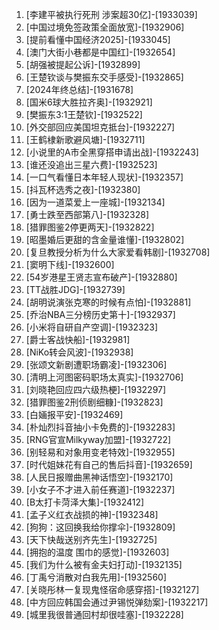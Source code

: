 
1. [李建平被执行死刑 涉案超30亿]-[1933039]
1. [中国过境免签政策全面放宽]-[1932906]
1. [提前看懂中国经济2025]-[1933045]
1. [澳门大街小巷都是中国红]-[1932654]
1. [胡强被提起公诉]-[1932899]
1. [王楚钦谈与樊振东交手感受]-[1932865]
1. [2024年终总结]-[1931678]
1. [国米6球大胜拉齐奥]-[1932921]
1. [樊振东3:1王楚钦]-[1932522]
1. [外交部回应美国坦克抵台]-[1932227]
1. [王鹤棣新歌避风塘]-[1932711]
1. [小说里的A市全黑穿搭申请出战]-[1932243]
1. [谁还没追出三星六费]-[1932523]
1. [一口气看懂日本年轻人现状]-[1932357]
1. [抖瓦杯选秀之夜]-[1932380]
1. [因为一道菜爱上一座城]-[1932134]
1. [勇士跌至西部第八]-[1932328]
1. [猎罪图鉴2停更两天]-[1932822]
1. [昭墨婚后更甜的含金量谁懂]-[1932802]
1. [复旦教授分析为什么大家爱看韩剧]-[1932708]
1. [窦明下线]-[1932600]
1. [54岁港星王贤志宣布破产]-[1932880]
1. [TT战胜JDG]-[1932739]
1. [胡明说演张克寒的时候有点怕]-[1932881]
1. [乔治NBA三分榜历史第十]-[1932937]
1. [小米将自研自产空调]-[1932323]
1. [爵士客战快船]-[1932981]
1. [NiKo转会风波]-[1932938]
1. [张颂文新剧遭职场霸凌]-[1932306]
1. [清明上河图密码职场太真实]-[1932706]
1. [刘晓艳回应四六级热梗]-[1932297]
1. [猎罪图鉴2刑侦剧细糠]-[1932823]
1. [白婳报平安]-[1932469]
1. [朴灿烈抖音抽小卡免费的]-[1932283]
1. [RNG官宣Milkyway加盟]-[1932722]
1. [别轻易和对象用变老特效]-[1932955]
1. [时代姐妹花有自己的售后抖音]-[1932659]
1. [人民日报赠曲黑神话悟空]-[1932170]
1. [小女子不才进入前任赛道]-[1932237]
1. [B太打卡菏泽大集]-[1932412]
1. [孟子义红衣战损的神]-[1932348]
1. [狗狗：这回换我给你撑伞]-[1932809]
1. [天下快哉送别齐先生]-[1932725]
1. [拥抱的温度 围巾的感觉]-[1932603]
1. [我们为什么被有金夫妇打动]-[1932135]
1. [丁禹兮消散对白我先用]-[1932560]
1. [关晓彤林一复现鬼怪宿命感穿搭]-[1932127]
1. [中方回应韩国会通过尹锡悦弹劾案]-[1932217]
1. [城里我很普通回村却很哇塞]-[1932228]